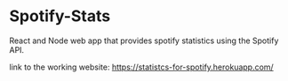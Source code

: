 # Spotify-Stats

React and Node web app that provides spotify statistics using the Spotify API. 

link to the working website: https://statistcs-for-spotify.herokuapp.com/

